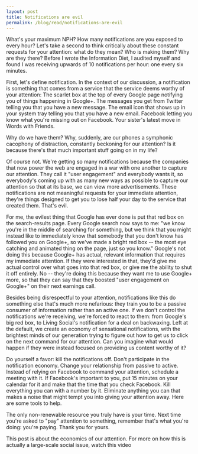 ```yaml
---
layout: post
title: Notifications are evil
permalink: /blog/read/notifications-are-evil
---
```

What's your maximum NPH? How many notifications are you exposed to every hour? Let's take a second to think critically about these constant requests for your attention: what do they mean? Who is making them? Why are they there? Before I wrote the Information Diet, I audited myself and found I was receiving upwards of 10 notifications per hour: one every six minutes.

First, let's define notification. In the context of our discussion, a notification is something that comes from a service that the service deems worthy of your attention: The scarlet box at the top of every Google page notifying you of things happening in Google+. The messages you get from Twitter telling you that you have a new message. The email icon that shows up in your system tray telling you that you have a new email. Facebook letting you know what you're missing out on Facebook. Your sister's latest move in Words with Friends.

Why do we have them? Why, suddenly, are our phones a symphonic cacophony of distraction, constantly beckoning for our attention? Is it because there's that much important stuff going on in my life?

Of course not. We're getting so many notifications because the companies that now power the web are engaged in a war with one another to capture our attention. They call it "user engagement" and everybody wants it, so everybody's coming up with as many new ways as possible to capture our attention so that at its base, we can view more advertisements. These notifications are not meaningful requests for your immediate attention, they're things designed to get you to lose half your day to the service that created them. That's evil.

For me, the evilest thing that Google has ever done is put that red box on the search-results page. Every Google search now says to me: "we know you're in the middle of searching for something, but we think that you might instead like to immediately know that somebody that you don't know has followed you on Google+, so we've made a bright red box -- the most eye catching and animated thing on the page, just so you know." Google's not doing this because Google+ has actual, relevant information that requires my immediate attention. If they were interested in that, they'd give me actual control over what goes into that red box, or give me the ability to shut it off entirely. No -- they're doing this because they want me to use Google+ more, so that they can say that they boosted "user engagement on Google+" on their next earnings call.

Besides being disrespectful to your attention, notifications like this do something else that's much more nefarious: they train you to be a passive consumer of information rather than an active one. If we don't control the notifications we're receiving, we're forced to react to them: from Google's big red box, to Living Social's notification for a deal on backwaxing. Left at the default, we create an economy of sensational notifications, with the brightest minds of our generation trying to figure out how to get us to click on the next command for our attention. Can you imagine what would happen if they were instead focused on providing us content worthy of it?

Do yourself a favor: kill the notifications off. Don't participate in the notification economy. Change your relationship from passive to active. Instead of relying on Facebook to command your attention, schedule a meeting with it. If Facebook's important to you, put 15 minutes on your calendar for it and make that the time that you check Facebook. Kill everything you can with a number by it. Eliminate anything you can that makes a noise that might tempt you into giving your attention away. Here are some tools to help.

The only non-renewable resource you truly have is your time. Next time you're asked to "pay" attention to something, remember that's what you're doing: you're paying. Thank you for yours.

This post is about the economics of our attention. For more on how this is actually a large-scale social issue, watch this video
